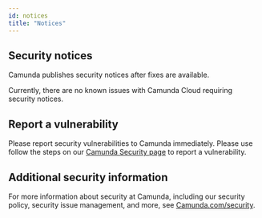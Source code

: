 ```yaml
---
id: notices
title: "Notices"
---
```


## Security notices

Camunda publishes security notices after fixes are available.

Currently, there are no known issues with Camunda Cloud requiring security notices.

## Report a vulnerability

Please report security vulnerabilities to Camunda immediately. Please use follow the steps on our [Camunda Security page](https://camunda.com/security#report-a-vulnerability) to report a vulnerability. 

## Additional security information

For more information about security at Camunda, including our security policy, security issue management, and more, see [Camunda.com/security](https://camunda.com/security).